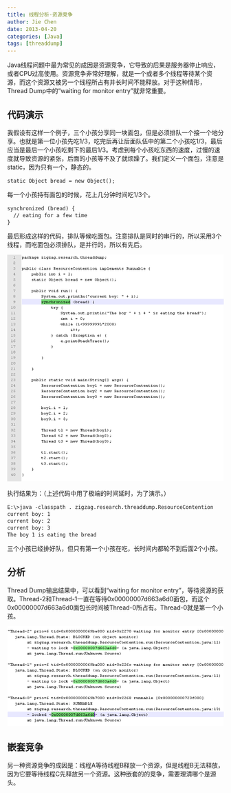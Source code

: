 ```yaml
---
title: 线程分析-资源竞争
author: Jie Chen
date: 2013-04-20
categories: [Java]
tags: [threaddump]
---
```


Java线程问题中最为常见的成因是资源竞争，它导致的后果是服务器停止响应，或者CPU过高使用。资源竞争非常好理解，就是一个或者多个线程等待某个资源，而这个资源又被另一个线程所占有并长时间不能释放。对于这种情形，Thread Dump中的“waiting for monitor entry”就非常重要。

## 代码演示

我假设有这样一个例子，三个小孩分享同一块面包，但是必须排队一个接一个地分享。也就是第一位小孩先吃1/3，吃完后再让后面队伍中的第二个小孩吃1/3，最后应当是最后一个小孩吃剩下的最后1/3。考虑到每个小孩吃东西的速度，过慢的速度就导致资源的紧张，后面的小孩等不及了就烦躁了。我们定义一个面包，注意是static，因为只有一个，静态的。

	static Object bread = new Object();

每一个小孩持有面包的时候，花上几分钟时间吃1/3个。

	synchronized (bread) {
	  // eating for a few time
	}

最后形成这样的代码，排队等候吃面包。注意排队是同时的串行的，所以采用3个线程，而吃面包必须排队，是并行的，所以有先后。

![](/assets/res/java_thread_resource_code.png)

执行结果为：（上述代码中用了极端的时间延时，为了演示。）

	E:\>java -classpath . zigzag.research.threaddump.ResourceContention
	current boy: 1
	current boy: 2
	current boy: 3
	The boy 1 is eating the bread

三个小孩已经排好队，但只有第一个小孩在吃，长时间内都轮不到后面2个小孩。

## 分析

Thread Dump输出结果中，可以看到“waiting for monitor entry”，等待资源的获取。Thread-2和Thread-1一直在等待0x00000007d663a6d0面包，而这个0x00000007d663a6d0面包长时间被Thread-0所占有。Thread-0就是第一个小孩。

![](/assets/res/java_thread_resource_td.png)

## 嵌套竞争

另一种资源竞争的成因是：线程A等待线程B释放一个资源，但是线程B无法释放，因为它要等待线程C先释放另一个资源。这种嵌套的的竞争，需要理清哪个是源头。

 
